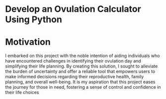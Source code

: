 # Develop an Ovulation Calculator Using Python

# Motivation

I embarked on this project with the noble intention of aiding individuals who have encountered challenges in identifying their ovulation day and simplifying their life planning. By creating this solution, I sought to alleviate the burden of uncertainty and offer a reliable tool that empowers users to make informed decisions regarding their reproductive health, family planning, and overall well-being. It is my aspiration that this project eases the journey for those in need, fostering a sense of control and confidence in their life choices

